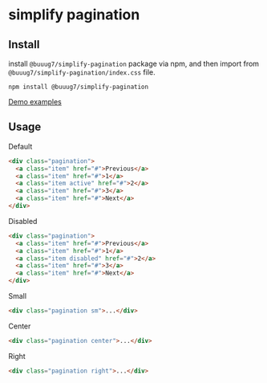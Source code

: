 # simplify pagination

## Install

install `@buuug7/simplify-pagination` package via npm, and then import from `@buuug7/simplify-pagination/index.css` file.

```
npm install @buuug7/simplify-pagination
```

[Demo examples](https://buuug7.github.io/simplify/pagination/index.html)

## Usage

Default

```html
<div class="pagination">
  <a class="item" href="#">Previous</a>
  <a class="item" href="#">1</a>
  <a class="item active" href="#">2</a>
  <a class="item" href="#">3</a>
  <a class="item" href="#">Next</a>
</div>
```

Disabled

```html
<div class="pagination">
  <a class="item" href="#">Previous</a>
  <a class="item" href="#">1</a>
  <a class="item disabled" href="#">2</a>
  <a class="item" href="#">3</a>
  <a class="item" href="#">Next</a>
</div>
```

Small

```html
<div class="pagination sm">...</div>
```

Center

```html
<div class="pagination center">...</div>
```

Right

```html
<div class="pagination right">...</div>
```
